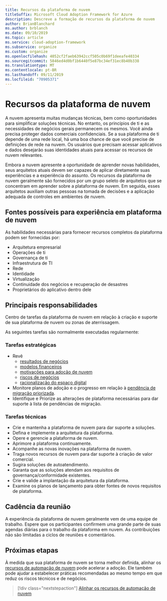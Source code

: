 ```yaml
---
title: Recursos da plataforma de nuvem
titleSuffix: Microsoft Cloud Adoption Framework for Azure
description: Descreve a formação de recursos da plataforma de nuvem
author: BrianBlanchard
ms.author: brblanch
ms.date: 09/10/2019
ms.topic: article
ms.service: cloud-adoption-framework
ms.subservice: organize
ms.custom: organize
ms.openlocfilehash: 4052cf2faeb63942ccf505c0b69f1deeafe40334
ms.sourcegitcommit: 5846ed4d0bf1b6440f5e87bc34ef31ec8b40b338
ms.translationtype: MT
ms.contentlocale: pt-BR
ms.lasthandoff: 09/11/2019
ms.locfileid: "70905371"
---
```

# <a name="cloud-platform-capabilities"></a>Recursos da plataforma de nuvem

A nuvem apresenta muitas mudanças técnicas, bem como oportunidades para simplificar soluções técnicas. No entanto, os princípios de ti e as necessidades de negócios gerais permanecem os mesmos. Você ainda precisa proteger dados comerciais confidenciais. Se a sua plataforma de ti depende de uma rede local, há uma boa chance de que você precise de definições de rede na nuvem. Os usuários que precisam acessar aplicativos e dados desejarão suas identidades atuais para acessar os recursos de nuvem relevantes.

Embora a nuvem apresente a oportunidade de aprender novas habilidades, seus arquitetos atuais devem ser capazes de aplicar diretamente suas experiências e a experiência do assunto. Os recursos da plataforma de nuvem geralmente são fornecidos por um grupo seleto de arquitetos que se concentram em aprender sobre a plataforma de nuvem. Em seguida, esses arquitetos auxiliam outras pessoas na tomada de decisões e a aplicação adequada de controles em ambientes de nuvem.

## <a name="possible-sources-for-cloud-platform-expertise"></a>Fontes possíveis para experiência em plataforma de nuvem

As habilidades necessárias para fornecer recursos completos da plataforma podem ser fornecidas por:

- Arquitetura empresarial
- Operações de ti
- Governança de ti
- Infraestrutura de TI
- Rede
- Identidade
- Virtualização
- Continuidade dos negócios e recuperação de desastres
- Proprietários do aplicativo dentro dele

## <a name="key-responsibilities"></a>Principais responsabilidades

Centro de tarefas da plataforma de nuvem em relação à criação e suporte de sua plataforma de nuvem ou zonas de aterrissagem.

As seguintes tarefas são normalmente executadas regularmente:

### <a name="strategic-tasks"></a>Tarefas estratégicas

- Revê
  - [resultados de negócios](../business-strategy/business-outcomes/index.md)
  - [modelos financeiros](../business-strategy/financial-models.md)
  - [motivações para adoção de nuvem](../business-strategy/motivations-why-are-we-moving-to-the-cloud.md)
  - [riscos de negócios](../governance/policy-compliance/risk-tolerance.md)
  - [racionalização do espaço digital](../digital-estate/overview.md)
- Monitore planos de adoção e o progresso em relação à [pendência de migração priorizada](../migrate/migration-considerations/assess/release-iteration-backlog.md).
- Identifique e Priorize as alterações de plataforma necessárias para dar suporte à lista de pendências de migração.

### <a name="technical-tasks"></a>Tarefas técnicas

- Crie e mantenha a plataforma de nuvem para dar suporte a soluções.
- Defina e implemente a arquitetura da plataforma.
- Opere e gerencie a plataforma de nuvem.
- Aprimore a plataforma continuamente.
- Acompanhe as novas inovações na plataforma de nuvem.
- Traga novos recursos de nuvem para dar suporte à criação de valor comercial.
- Sugira soluções de autoatendimento.
- Garanta que as soluções atendam aos requisitos de governança/conformidade existentes.
- Crie e valide a implantação da arquitetura da plataforma.
- Examine os planos de lançamento para obter fontes de novos requisitos de plataforma.

## <a name="meeting-cadence"></a>Cadência da reunião

A experiência da plataforma de nuvem geralmente vem de uma equipe de trabalho. Espere que os participantes confirmem uma grande parte de suas agendas diárias para o trabalho da plataforma em nuvem. As contribuições não são limitadas a ciclos de reuniões e comentários.

## <a name="next-steps"></a>Próximas etapas

À medida que sua plataforma de nuvem se torna melhor definida, alinhar os [recursos de automação de nuvem](./cloud-automation.md) pode acelerar a adoção. Ele também pode ajudar a estabelecer práticas recomendadas ao mesmo tempo em que reduz os riscos técnicos e de negócios.

> [!div class="nextstepaction"]
> [Alinhar os recursos de automação de nuvem](./cloud-automation.md)
